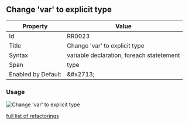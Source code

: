 ## Change 'var' to explicit type

| Property | Value |
| -------- | ----- |
| Id | RR0023 |
| Title | Change 'var' to explicit type |
| Syntax | variable declaration, foreach statetement |
| Span | type |
| Enabled by Default | &\#x2713; |

### Usage

![Change 'var' to explicit type](../../images/refactorings/ChangeVarToExplicitType.png)

[full list of refactorings](Refactorings.md)
